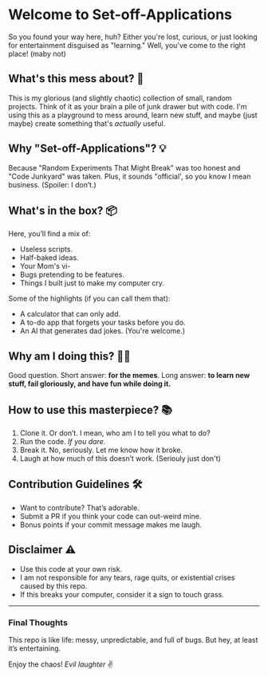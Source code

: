 # Welcome to **Set-off-Applications**

So you found your way here, huh? Either you're lost, curious, or just looking for entertainment disguised as "learning." Well, you've come to the right place! (maby not)

## What's this mess about? 🤔
This is my glorious (and slightly chaotic) collection of small, random projects. Think of it as your brain a pile of junk drawer but with code. I'm using this as a playground to mess around, learn new stuff, and maybe (just maybe) create something that's *actually* useful. 

## Why "Set-off-Applications"? 💡
Because "Random Experiments That Might Break" was too honest and "Code Junkyard" was taken. Plus, it sounds "official', so you know I mean business. (Spoiler: I don’t.)

## What's in the box? 📦
Here, you’ll find a mix of:
- Useless scripts.
- Half-baked ideas.
- Your Mom's vi- 
- Bugs pretending to be features.
- Things I built just to make my computer cry.

Some of the highlights (if you can call them that):
- A calculator that can only add.
- A to-do app that forgets your tasks before you do.
- An AI that generates dad jokes. (You're welcome.)

## Why am I doing this? 🤷‍♂️
Good question. Short answer: **for the memes**. Long answer: **to learn new stuff, fail gloriously, and have fun while doing it.**

## How to use this masterpiece? 📚
1. Clone it. Or don’t. I mean, who am I to tell you what to do?
2. Run the code. *If you dare.*
3. Break it. No, seriously. Let me know how it broke.
4. Laugh at how much of this doesn’t work. (Seriouly just don't)

## Contribution Guidelines 🛠️
- Want to contribute? That’s adorable.
- Submit a PR if you think your code can out-weird mine.
- Bonus points if your commit message makes me laugh.

## Disclaimer ⚠️
- Use this code at your own risk. 
- I am not responsible for any tears, rage quits, or existential crises caused by this repo.
- If this breaks your computer, consider it a sign to touch grass.

---
### Final Thoughts
This repo is like life: messy, unpredictable, and full of bugs. But hey, at least it’s entertaining.

Enjoy the chaos! *Evil laughter* ✌️
